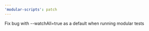 ```yaml
---
'modular-scripts': patch
---
```


Fix bug with --watchAll=true as a default when running modular tests
